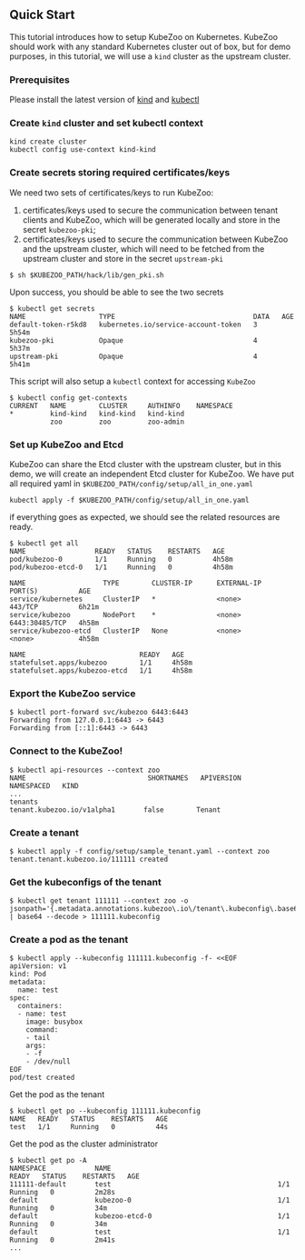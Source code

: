 ## Quick Start 

This tutorial introduces how to setup KubeZoo on Kubernetes. KubeZoo should work with any 
standard Kubernetes cluster out of box, but for demo purposes, in this tutorial, we will use 
a `kind` cluster as the upstream cluster.

### Prerequisites

Please install the latest version of [kind](https://kind.sigs.k8s.io/docs/user/quick-start/#installation) 
and [kubectl](https://kubernetes.io/docs/tasks/tools/)

### Create `kind` cluster and set kubectl context

```console
kind create cluster
kubectl config use-context kind-kind
```

### Create secrets storing required certificates/keys

We need two sets of certificates/keys to run KubeZoo: 
1. certificates/keys used to secure the communication between tenant clients 
and KubeZoo, which will be generated locally and store in the 
secret `kubezoo-pki`; 
2. certificates/keys used to secure the communication between KubeZoo and the 
upstream cluster, which will need to be fetched from the upstream cluster and 
store in the secret `upstream-pki`

```console
$ sh $KUBEZOO_PATH/hack/lib/gen_pki.sh
```

Upon success, you should be able to see the two secrets

```console
$ kubectl get secrets
NAME                  TYPE                                  DATA   AGE
default-token-r5kd8   kubernetes.io/service-account-token   3      5h54m
kubezoo-pki           Opaque                                4      5h37m
upstream-pki          Opaque                                4      5h41m
```

This script will also setup a `kubectl` context for accessing `KubeZoo`
```console
$ kubectl config get-contexts
CURRENT   NAME        CLUSTER     AUTHINFO    NAMESPACE
*         kind-kind   kind-kind   kind-kind
          zoo         zoo         zoo-admin
```

### Set up KubeZoo and Etcd

KubeZoo can share the Etcd cluster with the upstream cluster, but in this demo, 
we will create an independent Etcd cluster for KubeZoo. We have put all 
required yaml in `$KUBEZOO_PATH/config/setup/all_in_one.yaml`

```console
kubectl apply -f $KUBEZOO_PATH/config/setup/all_in_one.yaml
```

if everything goes as expected, we should see the related resources are ready.

```console
$ kubectl get all
NAME                 READY   STATUS    RESTARTS   AGE
pod/kubezoo-0        1/1     Running   0          4h58m
pod/kubezoo-etcd-0   1/1     Running   0          4h58m

NAME                   TYPE        CLUSTER-IP      EXTERNAL-IP   PORT(S)          AGE
service/kubernetes     ClusterIP   *               <none>        443/TCP          6h21m
service/kubezoo        NodePort    *               <none>        6443:30485/TCP   4h58m
service/kubezoo-etcd   ClusterIP   None            <none>        <none>           4h58m

NAME                            READY   AGE
statefulset.apps/kubezoo        1/1     4h58m
statefulset.apps/kubezoo-etcd   1/1     4h58m
```

### Export the KubeZoo service

```console
$ kubectl port-forward svc/kubezoo 6443:6443
Forwarding from 127.0.0.1:6443 -> 6443
Forwarding from [::1]:6443 -> 6443
```

### Connect to the KubeZoo!

```console
$ kubectl api-resources --context zoo
NAME                              SHORTNAMES   APIVERSION                        NAMESPACED   KIND
...
tenants                                        tenant.kubezoo.io/v1alpha1       false        Tenant
```

### Create a tenant

```console
$ kubectl apply -f config/setup/sample_tenant.yaml --context zoo
tenant.tenant.kubezoo.io/111111 created
```

### Get the kubeconfigs of the tenant

```console
$ kubectl get tenant 111111 --context zoo -o jsonpath='{.metadata.annotations.kubezoo\.io\/tenant\.kubeconfig\.base64}' | base64 --decode > 111111.kubeconfig
```

### Create a pod as the tenant

```console
$ kubectl apply --kubeconfig 111111.kubeconfig -f- <<EOF
apiVersion: v1
kind: Pod
metadata:
  name: test
spec:
  containers:
  - name: test
    image: busybox
    command:
    - tail
    args:
    - -f
    - /dev/null
EOF
pod/test created
```

Get the pod as the tenant

```console
$ kubectl get po --kubeconfig 111111.kubeconfig
NAME   READY   STATUS    RESTARTS   AGE
test   1/1     Running   0          44s
```

Get the pod as the cluster administrator

```console
$ kubectl get po -A
NAMESPACE            NAME                                         READY   STATUS    RESTARTS   AGE
111111-default       test                                         1/1     Running   0          2m28s
default              kubezoo-0                                    1/1     Running   0          34m
default              kubezoo-etcd-0                               1/1     Running   0          34m
default              test                                         1/1     Running   0          2m41s
...
```
